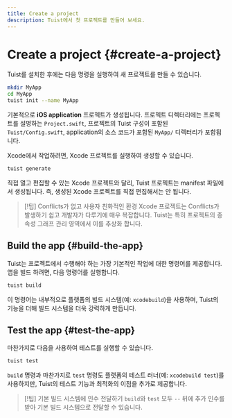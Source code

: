 ```yaml
---
title: Create a project
description: Tuist에서 첫 프로젝트를 만들어 보세요.
---
```


# Create a project {#create-a-project}

Tuist를 설치한 후에는 다음 명령을 실행하여 새 프로젝트를 만들 수 있습니다.

```bash
mkdir MyApp
cd MyApp
tuist init --name MyApp
```

기본적으로 **iOS application** 프로젝트가 생성됩니다. 프로젝트 디렉터리에는 프로젝트를 설명하는 `Project.swift`, 프로젝트의 Tuist 구성이 포함된 `Tuist/Config.swift`, application의 소스 코드가 포함된 `MyApp/` 디렉터리가 포함됩니다.

Xcode에서 작업하려면, Xcode 프로젝트를 실행하여 생성할 수 있습니다.

```bash
tuist generate
```

직접 열고 편집할 수 있는 Xcode 프로젝트와 달리, Tuist 프로젝트는 manifest 파일에서 생성됩니다. 즉, 생성된 Xcode 프로젝트를 직접 편집해서는 안 됩니다.

> [!팁] Conflicts가 없고 사용자 친화적인 환경  Xcode 프로젝트는 Conflicts가 발생하기 쉽고 개발자가 다루기에 매우 복잡합니다. Tuist는 특히 프로젝트의 종속성 그래프 관리 영역에서 이를 추상화 합니다.

## Build the app {#build-the-app}

Tuist는 프로젝트에서 수행해야 하는 가장 기본적인 작업에 대한 명령어를 제공합니다. 앱을 빌드 하려면, 다음 명령어를 실행합니다.

```bash
tuist build
```

이 명령어는 내부적으로 플랫폼의 빌드 시스템(예: `xcodebuild`)을 사용하며, Tuist의 기능을 더해 빌드 시스템을 더욱 강력하게 만듭니다.

## Test the app {#test-the-app}

마찬가지로 다음을 사용하여 테스트를 실행할 수 있습니다.

```bash
tuist test
```

`build` 명령과 마찬가지로 `test` 명령도 플랫폼의 테스트 러너(예: `xcodebuild test`)를 사용하지만, Tuist의 테스트 기능과 최적화의 이점을 추가로 제공합니다.

> [!팁] 기본 빌드 시스템에 인수 전달하기 `build`와 `test` 모두 `--` 뒤에 추가 인수를 받아 기본 빌드 시스템으로 전달할 수 있습니다.
